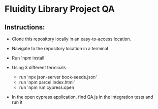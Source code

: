 # Fluidity Library Project QA

## Instructions:

- Clone this repository locally in an easy-to-access location.

- Navigate to the repository location in a terminal

- Run 'npm install'

- Using 3 different terminals

  - run 'npx json-server book-seeds.json'
  - run 'npm parcel index.html'
  - run 'npm run cypress:open

- In the open cypress application, find QA.js in the integration tests and run it

